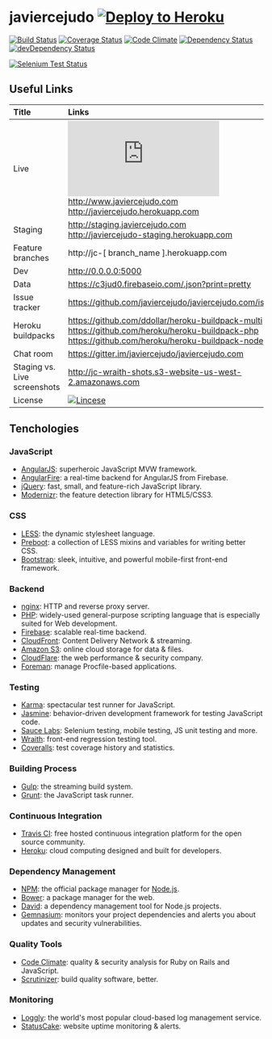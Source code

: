 # javiercejudo [![Deploy to Heroku](http://img.shields.io/badge/deploy-heroku-7056BF.svg?style=flat)](https://heroku.com/deploy)

[![Build Status](http://img.shields.io/travis/javiercejudo/javiercejudo.com.svg?style=flat)](https://travis-ci.org/javiercejudo/javiercejudo.com)
[![Coverage Status](http://img.shields.io/coveralls/javiercejudo/javiercejudo.com.svg?style=flat)](https://coveralls.io/r/javiercejudo/javiercejudo.com?branch=master)
[![Code Climate](http://img.shields.io/codeclimate/github/javiercejudo/javiercejudo.com.svg?style=flat)](https://codeclimate.com/github/javiercejudo/javiercejudo.com)
[![Dependency Status](http://img.shields.io/gemnasium/javiercejudo/javiercejudo.com.svg?style=flat)](https://gemnasium.com/javiercejudo/javiercejudo.com)
[![devDependency Status](http://img.shields.io/david/dev/javiercejudo/javiercejudo.com.svg?style=flat)](https://david-dm.org/javiercejudo/javiercejudo.com#info=devDependencies)

[![Selenium Test Status](https://saucelabs.com/browser-matrix/javiercejudo.svg)](https://saucelabs.com/u/javiercejudo)

## Useful Links

Title | Links
:--- | :---
Live | [![Uptime](https://www.statuscake.com/App/button/index.php?Track=EKqPqfW1dF&Days=30&Design=5)](https://www.statuscake.com) <br> http://www.javiercejudo.com <br> http://javiercejudo.herokuapp.com
Staging | http://staging.javiercejudo.com <br> http://javiercejudo-staging.herokuapp.com
Feature branches | http://jc-[ branch_name ].herokuapp.com
Dev | http://0.0.0.0:5000
Data | https://c3jud0.firebaseio.com/.json?print=pretty
Issue tracker | https://github.com/javiercejudo/javiercejudo.com/issues
Heroku buildpacks | https://github.com/ddollar/heroku-buildpack-multi <br> https://github.com/heroku/heroku-buildpack-php <br> https://github.com/heroku/heroku-buildpack-nodejs
Chat room | https://gitter.im/javiercejudo/javiercejudo.com
Staging vs. Live<br>screenshots | http://jc-wraith-shots.s3-website-us-west-2.amazonaws.com
License | [![Lincese](http://img.shields.io/badge/lincese-MIT-blue.svg?style=flat)](LICENSE)

## Tenchologies

### JavaScript

- [AngularJS](http://angularjs.org/): superheroic JavaScript MVW framework.
- [AngularFire](http://angularfire.com/): a real-time backend for AngularJS from Firebase.
- [jQuery](http://jquery.com/): fast, small, and feature-rich JavaScript library.
- [Modernizr](http://modernizr.com/): the feature detection library for HTML5/CSS3.

### CSS

- [LESS](http://lesscss.org/): the dynamic stylesheet language.
- [Preboot](http://getpreboot.com/): a collection of LESS mixins and variables for writing better CSS.
- [Bootstrap](http://getbootstrap.com/): sleek, intuitive, and powerful mobile-first front-end framework.

### Backend

- [nginx](http://nginx.org/): HTTP and reverse proxy server.
- [PHP](http://php.net/): widely-used general-purpose scripting language that is especially suited for Web development.
- [Firebase](https://www.firebase.com/): scalable real-time backend.
- [CloudFront](http://aws.amazon.com/cloudfront/): Content Delivery Network & streaming.
- [Amazon S3](http://aws.amazon.com/s3/): online cloud storage for data & files.
- [CloudFlare](http://www.cloudflare.com/): the web performance & security company.
- [Foreman](http://ddollar.github.io/foreman/): manage Procfile-based applications.

### Testing

- [Karma](http://karma-runner.github.io/): spectacular test runner for JavaScript.
- [Jasmine](http://pivotal.github.io/jasmine/): behavior-driven development framework for testing JavaScript code.
- [Sauce Labs](https://saucelabs.com/): Selenium testing, mobile testing, JS unit testing and more.
- [Wraith](https://github.com/BBC-News/wraith): front-end regression testing tool.
- [Coveralls](https://coveralls.io/): test coverage history and statistics.

### Building Process

- [Gulp](http://gulpjs.com/): the streaming build system.
- [Grunt](http://gruntjs.com/): the JavaScript task runner.

### Continuous Integration

- [Travis CI](https://travis-ci.org/): free hosted continuous integration platform for the open source community.
- [Heroku](https://www.heroku.com/): cloud computing designed and built for developers.

### Dependency Management

- [NPM](https://npmjs.org/): the official package manager for [Node.js](http://nodejs.org/).
- [Bower](http://bower.io/): a package manager for the web.
- [David](https://david-dm.org/): a dependency management tool for Node.js projects.
- [Gemnasium](https://gemnasium.com/): monitors your project dependencies and alerts you about updates and security vulnerabilities.

### Quality Tools

- [Code Climate](https://codeclimate.com): quality & security analysis for Ruby on Rails and JavaScript.
- [Scrutinizer](https://scrutinizer-ci.com/): build quality software, better.

### Monitoring

- [Loggly](https://www.loggly.com/): the world's most popular cloud-based log management service.
- [StatusCake](https://www.statuscake.com): website uptime monitoring & alerts.
